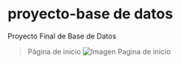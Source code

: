 # proyecto-base de datos
Proyecto Final de Base de Datos

>Página de inicio
![Imagen Pagina de inicio](https://github.com/UnoGuilleSalvaje/db-proyecto/assets/96224990/c6e692af-e0ff-45b6-b816-d80db3838722)
